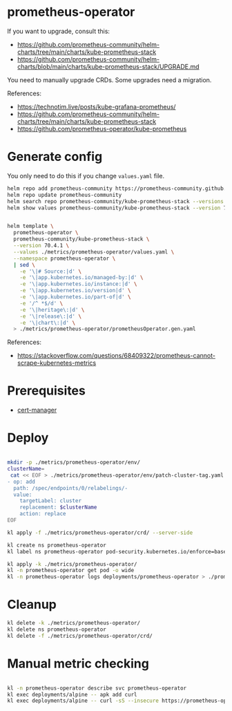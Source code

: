 
# prometheus-operator

If you want to upgrade, consult this:
- https://github.com/prometheus-community/helm-charts/tree/main/charts/kube-prometheus-stack
- https://github.com/prometheus-community/helm-charts/blob/main/charts/kube-prometheus-stack/UPGRADE.md

You need to manually upgrade CRDs.
Some upgrades need a migration.

References:
- https://technotim.live/posts/kube-grafana-prometheus/
- https://github.com/prometheus-community/helm-charts/tree/main/charts/kube-prometheus-stack
- https://github.com/prometheus-operator/kube-prometheus

# Generate config

You only need to do this if you change `values.yaml` file.

```bash
helm repo add prometheus-community https://prometheus-community.github.io/helm-charts
helm repo update prometheus-community
helm search repo prometheus-community/kube-prometheus-stack --versions --devel | head
helm show values prometheus-community/kube-prometheus-stack --version 70.4.1 > ./metrics/prometheus-operator/default-values.yaml
```

```bash

helm template \
  prometheus-operator \
  prometheus-community/kube-prometheus-stack \
  --version 70.4.1 \
  --values ./metrics/prometheus-operator/values.yaml \
  --namespace prometheus-operator \
  | sed \
    -e '\|# Source:|d' \
    -e '\|app.kubernetes.io/managed-by:|d' \
    -e '\|app.kubernetes.io/instance:|d' \
    -e '\|app.kubernetes.io/version|d' \
    -e '\|app.kubernetes.io/part-of|d' \
    -e '/^ *$/d' \
    -e '\|heritage\:|d' \
    -e '\|release\:|d' \
    -e '\|chart\:|d' \
  > ./metrics/prometheus-operator/prometheusOperator.gen.yaml

```

References:
- https://stackoverflow.com/questions/68409322/prometheus-cannot-scrape-kubernetes-metrics

# Prerequisites

- [cert-manager](../../ingress/cert-manager/readme.md)

# Deploy

```bash

mkdir -p ./metrics/prometheus-operator/env/
clusterName=
 cat << EOF > ./metrics/prometheus-operator/env/patch-cluster-tag.yaml
- op: add
  path: /spec/endpoints/0/relabelings/-
  value:
    targetLabel: cluster
    replacement: $clusterName
    action: replace
EOF

kl apply -f ./metrics/prometheus-operator/crd/ --server-side

kl create ns prometheus-operator
kl label ns prometheus-operator pod-security.kubernetes.io/enforce=baseline

kl apply -k ./metrics/prometheus-operator/
kl -n prometheus-operator get pod -o wide
kl -n prometheus-operator logs deployments/prometheus-operator > ./prom-operator.log

```

# Cleanup

```bash
kl delete -k ./metrics/prometheus-operator/
kl delete ns prometheus-operator
kl delete -f ./metrics/prometheus-operator/crd/
```

# Manual metric checking

```bash

kl -n prometheus-operator describe svc prometheus-operator
kl exec deployments/alpine -- apk add curl
kl exec deployments/alpine -- curl -sS --insecure https://prometheus-operator.prometheus-operator/metrics > ./prometheus-operator-metrics.log

```
